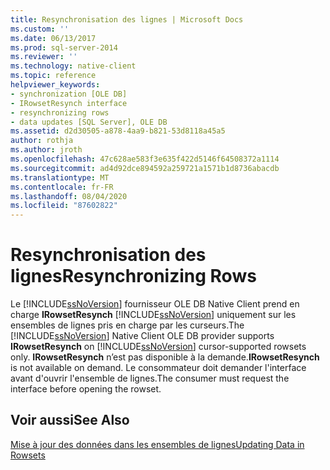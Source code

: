 ```yaml
---
title: Resynchronisation des lignes | Microsoft Docs
ms.custom: ''
ms.date: 06/13/2017
ms.prod: sql-server-2014
ms.reviewer: ''
ms.technology: native-client
ms.topic: reference
helpviewer_keywords:
- synchronization [OLE DB]
- IRowsetResynch interface
- resynchronizing rows
- data updates [SQL Server], OLE DB
ms.assetid: d2d30505-a878-4aa9-b821-53d8118a45a5
author: rothja
ms.author: jroth
ms.openlocfilehash: 47c628ae583f3e635f422d5146f64508372a1114
ms.sourcegitcommit: ad4d92dce894592a259721a1571b1d8736abacdb
ms.translationtype: MT
ms.contentlocale: fr-FR
ms.lasthandoff: 08/04/2020
ms.locfileid: "87602822"
---
```

# <a name="resynchronizing-rows"></a><span data-ttu-id="da9d1-102">Resynchronisation des lignes</span><span class="sxs-lookup"><span data-stu-id="da9d1-102">Resynchronizing Rows</span></span>
  <span data-ttu-id="da9d1-103">Le [!INCLUDE[ssNoVersion](../../includes/ssnoversion-md.md)] fournisseur OLE DB Native Client prend en charge **IRowsetResynch** [!INCLUDE[ssNoVersion](../../includes/ssnoversion-md.md)] uniquement sur les ensembles de lignes pris en charge par les curseurs.</span><span class="sxs-lookup"><span data-stu-id="da9d1-103">The [!INCLUDE[ssNoVersion](../../includes/ssnoversion-md.md)] Native Client OLE DB provider supports **IRowsetResynch** on [!INCLUDE[ssNoVersion](../../includes/ssnoversion-md.md)] cursor-supported rowsets only.</span></span> <span data-ttu-id="da9d1-104">**IRowsetResynch** n’est pas disponible à la demande.</span><span class="sxs-lookup"><span data-stu-id="da9d1-104">**IRowsetResynch** is not available on demand.</span></span> <span data-ttu-id="da9d1-105">Le consommateur doit demander l'interface avant d'ouvrir l'ensemble de lignes.</span><span class="sxs-lookup"><span data-stu-id="da9d1-105">The consumer must request the interface before opening the rowset.</span></span>  
  
## <a name="see-also"></a><span data-ttu-id="da9d1-106">Voir aussi</span><span class="sxs-lookup"><span data-stu-id="da9d1-106">See Also</span></span>  
 [<span data-ttu-id="da9d1-107">Mise à jour des données dans les ensembles de lignes</span><span class="sxs-lookup"><span data-stu-id="da9d1-107">Updating Data in Rowsets</span></span>](updating-data-in-rowsets.md)  
  
  
